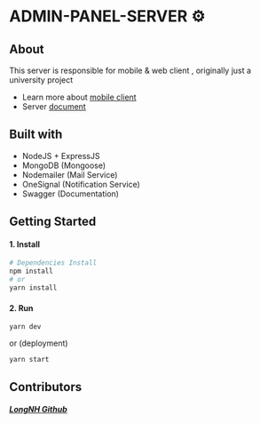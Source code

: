 # ADMIN-PANEL-SERVER ⚙️ 

## About

This server is responsible for mobile & web client , originally just a university project
- Learn more about [mobile client](https://github.com/gywreb/gywreb-admin-mobile)
- Server [document](http://139.180.196.41:6969/api-docs/#/)

## Built with
- NodeJS + ExpressJS
- MongoDB (Mongoose)
- Nodemailer (Mail Service)
- OneSignal (Notification Service)
- Swagger (Documentation)

## Getting Started

#### 1. Install

```bash
# Dependencies Install
npm install
# or
yarn install
```

#### 2. Run

```
yarn dev 
```
or (deployment)

```
yarn start 
```

## Contributors

##### [LongNH Github](https://github.com/gywreb)
